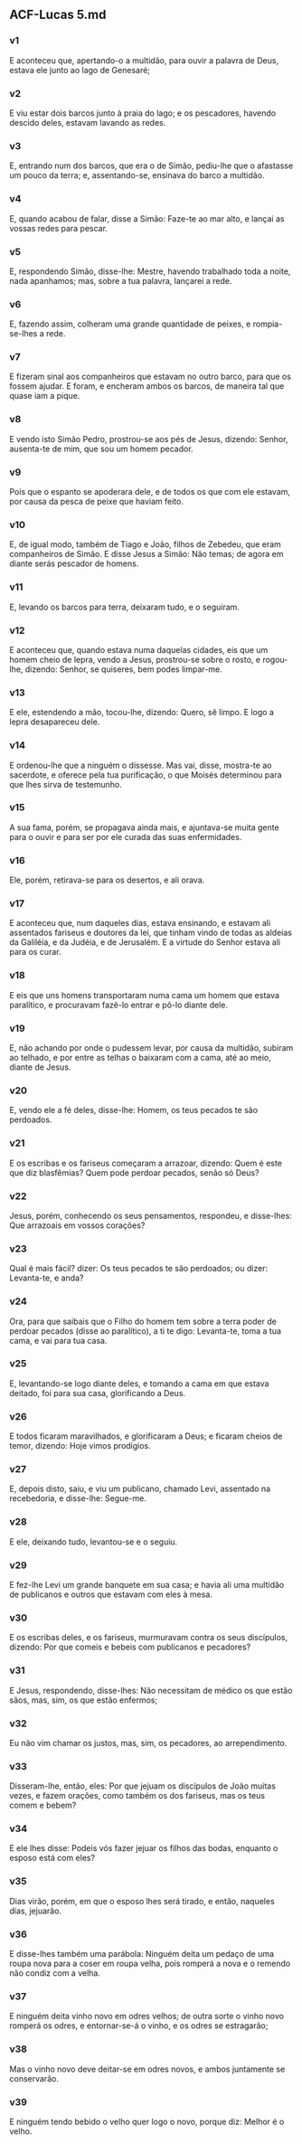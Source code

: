 ## ACF-Lucas 5.md
### v1
 E aconteceu que, apertando-o a multidão, para ouvir a palavra de Deus, estava ele junto ao lago de Genesaré;
### v2
 E viu estar dois barcos junto à praia do lago; e os pescadores, havendo descido deles, estavam lavando as redes.
### v3
 E, entrando num dos barcos, que era o de Simão, pediu-lhe que o afastasse um pouco da terra; e, assentando-se, ensinava do barco a multidão.
### v4
 E, quando acabou de falar, disse a Simão: Faze-te ao mar alto, e lançai as vossas redes para pescar.
### v5
 E, respondendo Simão, disse-lhe: Mestre, havendo trabalhado toda a noite, nada apanhamos; mas, sobre a tua palavra, lançarei a rede.
### v6
 E, fazendo assim, colheram uma grande quantidade de peixes, e rompia-se-lhes a rede.
### v7
 E fizeram sinal aos companheiros que estavam no outro barco, para que os fossem ajudar. E foram, e encheram ambos os barcos, de maneira tal que quase iam a pique.
### v8
 E vendo isto Simão Pedro, prostrou-se aos pés de Jesus, dizendo: Senhor, ausenta-te de mim, que sou um homem pecador.
### v9
 Pois que o espanto se apoderara dele, e de todos os que com ele estavam, por causa da pesca de peixe que haviam feito.
### v10
 E, de igual modo, também de Tiago e João, filhos de Zebedeu, que eram companheiros de Simão. E disse Jesus a Simão: Não temas; de agora em diante serás pescador de homens.
### v11
 E, levando os barcos para terra, deixaram tudo, e o seguiram.
### v12
 E aconteceu que, quando estava numa daquelas cidades, eis que um homem cheio de lepra, vendo a Jesus, prostrou-se sobre o rosto, e rogou-lhe, dizendo: Senhor, se quiseres, bem podes limpar-me.
### v13
 E ele, estendendo a mão, tocou-lhe, dizendo: Quero, sê limpo. E logo a lepra desapareceu dele.
### v14
 E ordenou-lhe que a ninguém o dissesse. Mas vai, disse, mostra-te ao sacerdote, e oferece pela tua purificação, o que Moisés determinou para que lhes sirva de testemunho.
### v15
 A sua fama, porém, se propagava ainda mais, e ajuntava-se muita gente para o ouvir e para ser por ele curada das suas enfermidades.
### v16
 Ele, porém, retirava-se para os desertos, e ali orava.
### v17
 E aconteceu que, num daqueles dias, estava ensinando, e estavam ali assentados fariseus e doutores da lei, que tinham vindo de todas as aldeias da Galiléia, e da Judéia, e de Jerusalém. E a virtude do Senhor estava ali para os curar.
### v18
 E eis que uns homens transportaram numa cama um homem que estava paralítico, e procuravam fazê-lo entrar e pô-lo diante dele.
### v19
 E, não achando por onde o pudessem levar, por causa da multidão, subiram ao telhado, e por entre as telhas o baixaram com a cama, até ao meio, diante de Jesus.
### v20
 E, vendo ele a fé deles, disse-lhe: Homem, os teus pecados te são perdoados.
### v21
 E os escribas e os fariseus começaram a arrazoar, dizendo: Quem é este que diz blasfêmias? Quem pode perdoar pecados, senão só Deus?
### v22
 Jesus, porém, conhecendo os seus pensamentos, respondeu, e disse-lhes: Que arrazoais em vossos corações?
### v23
 Qual é mais fácil? dizer: Os teus pecados te são perdoados; ou dizer: Levanta-te, e anda?
### v24
 Ora, para que saibais que o Filho do homem tem sobre a terra poder de perdoar pecados (disse ao paralítico), a ti te digo: Levanta-te, toma a tua cama, e vai para tua casa.
### v25
 E, levantando-se logo diante deles, e tomando a cama em que estava deitado, foi para sua casa, glorificando a Deus.
### v26
 E todos ficaram maravilhados, e glorificaram a Deus; e ficaram cheios de temor, dizendo: Hoje vimos prodígios.
### v27
 E, depois disto, saiu, e viu um publicano, chamado Levi, assentado na recebedoria, e disse-lhe: Segue-me.
### v28
 E ele, deixando tudo, levantou-se e o seguiu.
### v29
 E fez-lhe Levi um grande banquete em sua casa; e havia ali uma multidão de publicanos e outros que estavam com eles à mesa.
### v30
 E os escribas deles, e os fariseus, murmuravam contra os seus discípulos, dizendo: Por que comeis e bebeis com publicanos e pecadores?
### v31
 E Jesus, respondendo, disse-lhes: Não necessitam de médico os que estão sãos, mas, sim, os que estão enfermos;
### v32
 Eu não vim chamar os justos, mas, sim, os pecadores, ao arrependimento.
### v33
 Disseram-lhe, então, eles: Por que jejuam os discípulos de João muitas vezes, e fazem orações, como também os dos fariseus, mas os teus comem e bebem?
### v34
 E ele lhes disse: Podeis vós fazer jejuar os filhos das bodas, enquanto o esposo está com eles?
### v35
 Dias virão, porém, em que o esposo lhes será tirado, e então, naqueles dias, jejuarão.
### v36
 E disse-lhes também uma parábola: Ninguém deita um pedaço de uma roupa nova para a coser em roupa velha, pois romperá a nova e o remendo não condiz com a velha.
### v37
 E ninguém deita vinho novo em odres velhos; de outra sorte o vinho novo romperá os odres, e entornar-se-á o vinho, e os odres se estragarão;
### v38
 Mas o vinho novo deve deitar-se em odres novos, e ambos juntamente se conservarão.
### v39
 E ninguém tendo bebido o velho quer logo o novo, porque diz: Melhor é o velho.
